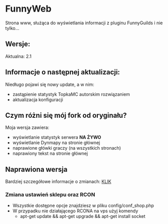 # FunnyWeb
Strona www, służąca do wyświetlania informacji z pluginu FunnyGuilds i nie tylko...
## Wersje:
Aktualna: 2.1

## Informacje o następnej aktualizacji:
Niedługo pojawi się nowy update, a w nim:
- zastąpienie statystyk TopkaMC autorskim rozwiązaniem
- aktualizacja konfiguracji

## Czym różni się mój fork od oryginału?
Moja wersja zawiera:
- wyświetlanie statystyk serwera **NA ŻYWO**
- wyświetlanie Dynmapy na stronie głównej
- naprawione główki graczy (na wszystkich stronach)
- naprawiony tekst na stronie głównej

## Naprawiona wersja
Bardziej szczegółowe informacje o zmianach: [KLIK](https://github.com/ProcesorDEV/FunnyWeb/blob/master/README-FIXES.md)

### Zmiana ustawień sklepu oraz RCON
* Wszystkie dostępne opcje znajdziesz w pliku config/conf_shop.php
* W przypadku nie działającego RCONA na vps użyj komendy
  * apt-get update && apt-get upgrade && apt-get install socket
